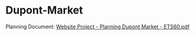 # Dupont-Market

Planning Document:
[Website Project - Planning Dupont Market - ETS60.pdf](https://github.com/errints/Dupont-Market/files/8509818/Website.Project.-.Planning.Dupont.Market.-.ETS60.pdf)
